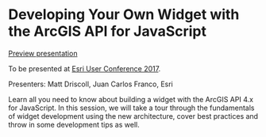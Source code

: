 # Developing Your Own Widget with the ArcGIS API for JavaScript

[Preview presentation](https://jcfranco.github.io/uc-2017-developing-your-own-widget/slides/#/)

To be presented at [Esri User Conference 2017](http://www.esri.com/about/events/uc).

Presenters: Matt Driscoll, Juan Carlos Franco, Esri

Learn all you need to know about building a widget with the ArcGIS API 4.x for JavaScript. In this session, we will take a tour through the fundamentals of widget development using the new architecture, cover best practices and throw in some development tips as well.
